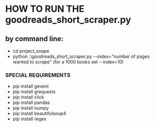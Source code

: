 # HOW TO RUN THE goodreads_short_scraper.py

## by command line: 
- cd project_snape
- python .\goodreads_short_scraper.py --index="number of pages wanted to scrape"
  (for a 1000 books set --index=10)

### SPECIAL REQUIREMENTS
- pip install gevent
- pip install grequests
- pip install click
- pip install pandas
- pip install numpy
- pip install beautifulsoup4
- pip install regex